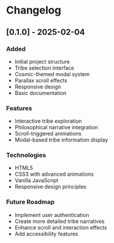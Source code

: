 # Changelog

## [0.1.0] - 2025-02-04
### Added
- Initial project structure
- Tribe selection interface
- Cosmic-themed modal system
- Parallax scroll effects
- Responsive design
- Basic documentation

### Features
- Interactive tribe exploration
- Philosophical narrative integration
- Scroll-triggered animations
- Modal-based tribe information display

### Technologies
- HTML5
- CSS3 with advanced animations
- Vanilla JavaScript
- Responsive design principles

### Future Roadmap
- Implement user authentication
- Create more detailed tribe narratives
- Enhance scroll and interaction effects
- Add accessibility features
